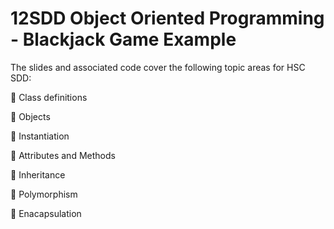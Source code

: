 # 12SDD Object Oriented Programming - Blackjack Game Example

The slides and associated code cover the following topic areas for HSC SDD:

  🔷 Class definitions
  
  🔷 Objects
  
  🔷 Instantiation
  
  🔷 Attributes and Methods
  
  🔷 Inheritance
  
  🔷 Polymorphism
  
  🔷 Enacapsulation
 
